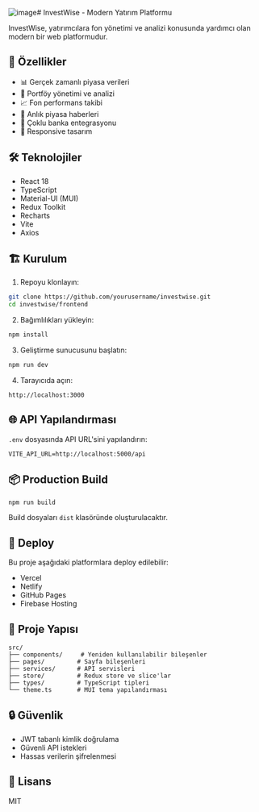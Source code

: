 ![image](https://github.com/user-attachments/assets/ee702678-12a4-4572-b6ff-51924e0ef9db)# InvestWise - Modern Yatırım Platformu

InvestWise, yatırımcılara fon yönetimi ve analizi konusunda yardımcı olan modern bir web platformudur.

## 🚀 Özellikler

- 📊 Gerçek zamanlı piyasa verileri
- 💼 Portföy yönetimi ve analizi
- 📈 Fon performans takibi
- 🔔 Anlık piyasa haberleri
- 🏦 Çoklu banka entegrasyonu
- 📱 Responsive tasarım

## 🛠️ Teknolojiler

- React 18
- TypeScript
- Material-UI (MUI)
- Redux Toolkit
- Recharts
- Vite
- Axios

## 🏗️ Kurulum

1. Repoyu klonlayın:
```bash
git clone https://github.com/yourusername/investwise.git
cd investwise/frontend
```

2. Bağımlılıkları yükleyin:
```bash
npm install
```

3. Geliştirme sunucusunu başlatın:
```bash
npm run dev
```

4. Tarayıcıda açın:
```
http://localhost:3000
```

## 🌐 API Yapılandırması

`.env` dosyasında API URL'sini yapılandırın:
```env
VITE_API_URL=http://localhost:5000/api
```

## 📦 Production Build

```bash
npm run build
```

Build dosyaları `dist` klasöründe oluşturulacaktır.

## 🚀 Deploy

Bu proje aşağıdaki platformlara deploy edilebilir:

- Vercel
- Netlify
- GitHub Pages
- Firebase Hosting

## 📁 Proje Yapısı

```
src/
├── components/     # Yeniden kullanılabilir bileşenler
├── pages/         # Sayfa bileşenleri
├── services/      # API servisleri
├── store/         # Redux store ve slice'lar
├── types/         # TypeScript tipleri
└── theme.ts       # MUI tema yapılandırması
```

## 🔒 Güvenlik

- JWT tabanlı kimlik doğrulama
- Güvenli API istekleri
- Hassas verilerin şifrelenmesi

## 📄 Lisans

MIT
